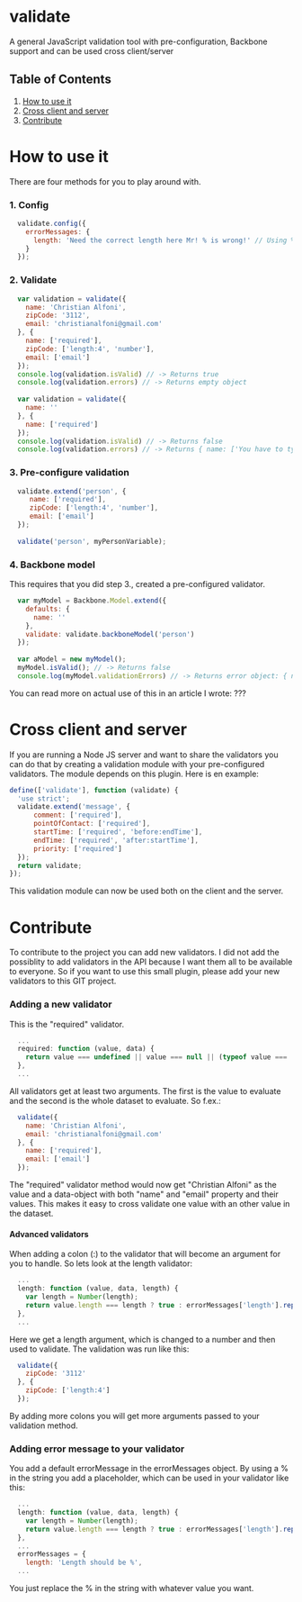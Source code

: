 validate
========

A general JavaScript validation tool with pre-configuration, Backbone support and can be used cross client/server

## <a name='TOC'>Table of Contents</a>
  1. [How to use it](#howto)
  1. [Cross client and server](#cross) 
  1. [Contribute](#contribute)


<a name='howto'>How to use it</a>
===================================
There are four methods for you to play around with.

### 1. Config
  ```javascript
    validate.config({
      errorMessages: {
        length: 'Need the correct length here Mr! % is wrong!' // Using % sets a placeholder
      }
    });
  ```
### 2. Validate
  ```javascript
    var validation = validate({
      name: 'Christian Alfoni',
      zipCode: '3112',
      email: 'christianalfoni@gmail.com'
    }, {
      name: ['required'],
      zipCode: ['length:4', 'number'],
      email: ['email']
    });
    console.log(validation.isValid) // -> Returns true
    console.log(validation.errors) // -> Returns empty object
    
    var validation = validate({
      name: ''
    }, {
      name: ['required']
    });
    console.log(validation.isValid) // -> Returns false
    console.log(validation.errors) // -> Returns { name: ['You have to type something!'] }
  ```
### 3. Pre-configure validation
  ```javascript
    validate.extend('person', {
       name: ['required'],
       zipCode: ['length:4', 'number'],
       email: ['email']     
    });
    
    validate('person', myPersonVariable);
  ```

### 4. Backbone model
This requires that you did step 3., created a pre-configured validator.
  ```javascript
    var myModel = Backbone.Model.extend({
      defaults: {
        name: ''
      },
      validate: validate.backboneModel('person')
    });
    
    var aModel = new myModel();
    myModel.isValid(); // -> Returns false
    console.log(myModel.validationErrors) // -> Returns error object: { name: ['You have to type something!'] }
  ```
You can read more on actual use of this in an article I wrote: ???

<a name='cross'>Cross client and server</a>
================================================
If you are running a Node JS server and want to share the validators you can do that by creating a validation module
with your pre-configured validators. The module depends on this plugin. Here is en example:
  ```javascript
  define(['validate'], function (validate) {
    'use strict';
    validate.extend('message', {
        comment: ['required'],
        pointOfContact: ['required'],
        startTime: ['required', 'before:endTime'],
        endTime: ['required', 'after:startTime'],
        priority: ['required']
    });
    return validate;
  });
  ```
This validation module can now be used both on the client and the server.

<a name='contribute'>Contribute</a>
===================================
To contribute to the project you can add new validators. I did not add the possiblity to add validators in the API 
because I want them all to be available to everyone. So if you want to use this small plugin, please add your 
new validators to this GIT project.

### Adding a new validator
This is the "required" validator.
  ```javascript
    ...
    required: function (value, data) {
      return value === undefined || value === null || (typeof value === 'string' && value.length === 0) ? errorMessages.required : true;
    },
    ...
  ```
All validators get at least two arguments. The first is the value to evaluate and the second is the whole dataset
to evaluate. So f.ex.:
  ```javascript
    validate({
      name: 'Christian Alfoni',
      email: 'christianalfoni@gmail.com'
    }, {
      name: ['required'],
      email: ['email']
    });
  ```
The "required" validator method would now get "Christian Alfoni" as the value and a data-object with both "name" and "email"
property and their values. This makes it easy to cross validate one value with an other value in the dataset.

#### Advanced validators
When adding a colon (:) to the validator that will become an argument for you to handle. So lets look at the length
validator:
  ```javascript
    ...
    length: function (value, data, length) {
      var length = Number(length);
      return value.length === length ? true : errorMessages['length'].replace('%', length.toString());
    },
    ...
  ```
Here we get a length argument, which is changed to a number and then used to validate. The validation was run
like this:
  ```javascript
    validate({
      zipCode: '3112'
    }, {
      zipCode: ['length:4']
    });
  ```
By adding more colons you will get more arguments passed to your validation method.

### Adding error message to your validator
You add a default errorMessage in the errorMessages object. By using a % in the string you add a placeholder, which can
be used in your validator like this:
  ```javascript
    ...
    length: function (value, data, length) {
      var length = Number(length);
      return value.length === length ? true : errorMessages['length'].replace('%', length.toString());
    },
    ...
    errorMessages = {
      length: 'Length should be %',
    ...
  ```
You just replace the % in the string with whatever value you want.
